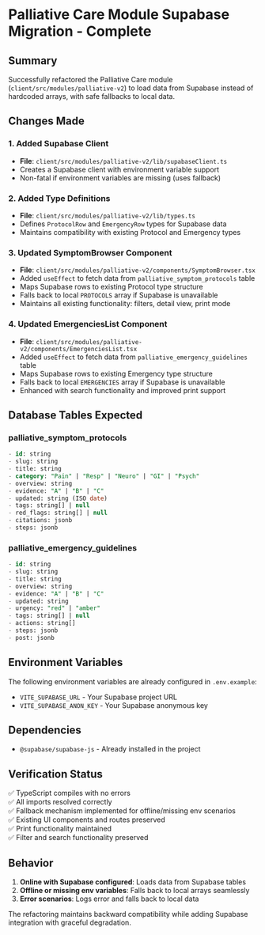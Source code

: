# Palliative Care Module Supabase Migration - Complete

## Summary

Successfully refactored the Palliative Care module (`client/src/modules/palliative-v2`) to load data from Supabase instead of hardcoded arrays, with safe fallbacks to local data.

## Changes Made

### 1. Added Supabase Client
- **File**: `client/src/modules/palliative-v2/lib/supabaseClient.ts`
- Creates a Supabase client with environment variable support
- Non-fatal if environment variables are missing (uses fallback)

### 2. Added Type Definitions
- **File**: `client/src/modules/palliative-v2/lib/types.ts`
- Defines `ProtocolRow` and `EmergencyRow` types for Supabase data
- Maintains compatibility with existing Protocol and Emergency types

### 3. Updated SymptomBrowser Component
- **File**: `client/src/modules/palliative-v2/components/SymptomBrowser.tsx`
- Added `useEffect` to fetch data from `palliative_symptom_protocols` table
- Maps Supabase rows to existing Protocol type structure
- Falls back to local `PROTOCOLS` array if Supabase is unavailable
- Maintains all existing functionality: filters, detail view, print mode

### 4. Updated EmergenciesList Component
- **File**: `client/src/modules/palliative-v2/components/EmergenciesList.tsx`
- Added `useEffect` to fetch data from `palliative_emergency_guidelines` table
- Maps Supabase rows to existing Emergency type structure
- Falls back to local `EMERGENCIES` array if Supabase is unavailable
- Enhanced with search functionality and improved print support

## Database Tables Expected

### palliative_symptom_protocols
```sql
- id: string
- slug: string
- title: string
- category: "Pain" | "Resp" | "Neuro" | "GI" | "Psych"
- overview: string
- evidence: "A" | "B" | "C"
- updated: string (ISO date)
- tags: string[] | null
- red_flags: string[] | null
- citations: jsonb
- steps: jsonb
```

### palliative_emergency_guidelines
```sql
- id: string
- slug: string
- title: string
- overview: string
- evidence: "A" | "B" | "C"
- updated: string
- urgency: "red" | "amber"
- tags: string[] | null
- actions: string[]
- steps: jsonb
- post: jsonb
```

## Environment Variables

The following environment variables are already configured in `.env.example`:
- `VITE_SUPABASE_URL` - Your Supabase project URL
- `VITE_SUPABASE_ANON_KEY` - Your Supabase anonymous key

## Dependencies

- `@supabase/supabase-js` - Already installed in the project

## Verification Status

✅ TypeScript compiles with no errors  
✅ All imports resolved correctly  
✅ Fallback mechanism implemented for offline/missing env scenarios  
✅ Existing UI components and routes preserved  
✅ Print functionality maintained  
✅ Filter and search functionality preserved  

## Behavior

1. **Online with Supabase configured**: Loads data from Supabase tables
2. **Offline or missing env variables**: Falls back to local arrays seamlessly
3. **Error scenarios**: Logs error and falls back to local data

The refactoring maintains backward compatibility while adding Supabase integration with graceful degradation.
